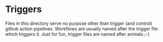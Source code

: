 # Triggers
Files in this directory serve no purpose other than trigger (and control) github action pipelines. Workflows are 
usually named after the trigger file which triggers it. Just for fun, trigger files are named after animals ;-)